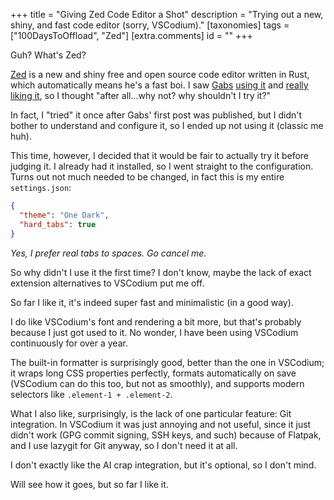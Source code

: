 +++
title = "Giving Zed Code Editor a Shot"
description = "Trying out a new, shiny, and fast code editor (sorry, VSCodium)."
[taxonomies]
tags = ["100DaysToOffload", "Zed"]
[extra.comments]
id = ""
+++

Guh? What's Zed?

[Zed](https://zed.dev) is a new and shiny free and open source code editor written in Rust, which automatically means he's a fast boi. I saw [Gabs](https://www.gxbs.me) [using it](https://www.gxbs.me/blog/posts/zed---my-new-code-editor) and [really liking it](https://www.gxbs.me/blog/posts/zed---after-one-month), so I thought "after all...why not? why shouldn't I try it?"

In fact, I "tried" it once after Gabs' first post was published, but I didn't bother to understand and configure it, so I ended up not using it (classic me huh).

This time, however, I decided that it would be fair to actually try it before judging it. I already had it installed, so I went straight to the configuration. Turns out not much needed to be changed, in fact this is my entire `settings.json`:

```json
{
  "theme": "One Dark",
  "hard_tabs": true
}
```

*Yes, I prefer real tabs to spaces. Go cancel me.*

So why didn't I use it the first time? I don't know, maybe the lack of exact extension alternatives to VSCodium put me off.

So far I like it, it's indeed super fast and minimalistic (in a good way).

I do like VSCodium's font and rendering a bit more, but that's probably because I just got used to it. No wonder, I have been using VSCodium continuously for over a year.

The built-in formatter is surprisingly good, better than the one in VSCodium; it wraps long CSS properties perfectly, formats automatically on save (VSCodium can do this too, but not as smoothly), and supports modern selectors like `.element-1 + .element-2`.

What I also like, surprisingly, is the lack of one particular feature: Git integration. In VSCodium it was just annoying and not useful, since it just didn't work (GPG commit signing, SSH keys, and such) because of Flatpak, and I use lazygit for Git anyway, so I don't need it at all.

I don't exactly like the AI crap integration, but it's optional, so I don't mind.

Will see how it goes, but so far I like it.
